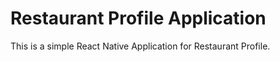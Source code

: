 # Restaurant Profile Application

This is a simple React Native Application for Restaurant Profile. 